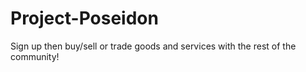 # Project-Poseidon
Sign up then buy/sell or trade goods and services with the rest of the community!
